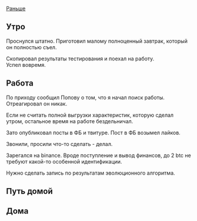 [Раньше](2019.11.14.md)
## Утро
Проснулся штатно. Приготовил малому полноценный завтрак, который он полностью съел.

Скопировал результаты тестирования и поехал на работу.  
Успел вовремя.
## Работа
По приходу сообщил Попову о том, что я начал поиск работы.  
Отреагировал он никак.

Если не считать полной выгрузки характеристик, которую сделал утром, остальное время на работе бездельничал.

Зато опубликовал посты в ФБ и твитуре. Пост в ФБ возымел лайков.

Звонили, просили что-то сделать - делал.

Зарегался на binance. Вроде поступление и вывод финансов, до 2 btc не требуют какой-то особенной идентификации.

Нужно сделать запись по результатам эволюционного алгоритма.
## Путь домой
## Дома